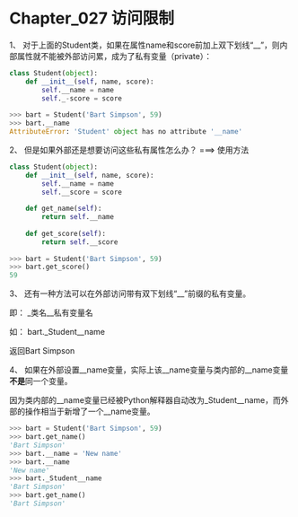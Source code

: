 # Chapter_027 访问限制

1、 对于上面的Student类，如果在属性name和score前加上双下划线“\_\_”，则内部属性就不能被外部访问累，成为了私有变量（private）：

```python
class Student(object):
    def __init__(self, name, score):
        self.__name = name
        self._-score = score
        
>>> bart = Student('Bart Simpson', 59)
>>> bart.__name
AttributeError: 'Student' object has no attribute '__name'
```

2、 但是如果外部还是想要访问这些私有属性怎么办？ ===> 使用方法

```python
class Student(object):
    def __init__(self, name, score):
        self.__name = name
        self.__score = score
        
    def get_name(self):
        return self.__name
        
    def get_score(self):
        return self.__score
        
>>> bart = Student('Bart Simpson', 59)
>>> bart.get_score()
59
```

3、 还有一种方法可以在外部访问带有双下划线“\_\_”前缀的私有变量。

即： \_类名\_\_私有变量名

如： bart.\_Student\_\_name

返回Bart Simpson

4、 如果在外部设置\_\_name变量，实际上该\_\_name变量与类内部的\_\_name变量**不是**同一个变量。

因为类内部的\_\_name变量已经被Python解释器自动改为\_Student\_\_name，而外部的操作相当于新增了一个\_\_name变量。

```python
>>> bart = Student('Bart Simpson', 59)
>>> bart.get_name()
'Bart Simpson'
>>> bart.__name = 'New name'
>>> bart.__name
'New name'
>>> bart._Student__name
'Bart Simpson'
>>> bart.get_name()
'Bart Simpson'
```
